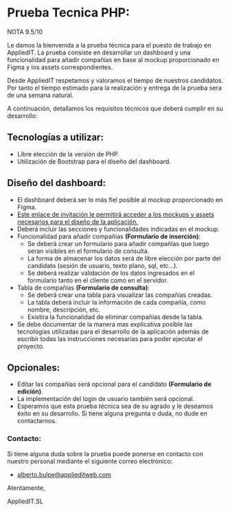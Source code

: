 # Prueba Tecnica PHP:

NOTA 9.5/10

Le damos la bienvenida a la prueba técnica para el puesto de trabajo en AppliedIT. La prueba consiste en desarrollar un dashboard y una funcionalidad para añadir compañías en base al mockup proporcionado en Figma y los assets correspondientes.

Desde AppliedIT respetamos y valoramos el tiempo de nuestros candidatos. Por tanto el tiempo estimado para la realización y entrega de la prueba sera de una semana natural.

A continuación, detallamos los requisitos técnicos que deberá cumplir en su desarrollo:

## Tecnologías a utilizar:
* Libre elección de la versión de PHP.
* Utilización de Bootstrap para el diseño del dashboard.

## Diseño del dashboard:
* El dashboard deberá ser lo más fiel posible al mockup proporcionado en Figma.
* <a href="https://www.figma.com/file/cS3apKsJSNdt8jVmeH9aiN/Test-PHP?node-id=0%3A1&t=s2UdxT7FtzlZkkH8-1">Este enlace de invitación le permitirá acceder a los mockups y assets necesarios para el diseño de la aplicación.</a>
* Deberá incluir las secciones y funcionalidades indicadas en el mockup.
* Funcionalidad para añadir compañías **(Formulario de inserción)**:
    * Se deberá crear un formulario para añadir compañías que luego seran visibles en el formulario de consulta.
    * La forma de almacenar los datos será de libre elección por parte del candidato (sesión de usuario, texto plano, sql, etc...).
    * Se deberá realizar validación de los datos ingresados en el formulario tanto en el cliente como en el servidor.
* Tabla de compañías **(Formulario de consulta)**:
    * Se deberá crear una tabla para visualizar las compañías creadas.
    * La tabla deberá incluir la información de cada compañía, como nombre, descripción, etc.
    * Existira la funcionalidad de eliminar compañias desde la tabla.
* Se debe documentar de la manera mas explicativa posible las tecnologías utilizadas para el desarrollo de la aplicación además de escribir todas las instrucciones necesarias para poder ejecutar el proyecto. 
## Opcionales:
* Editar las compañías será opcional para el candidato **(Formulario de edición)**.
* La implementación del login de usuario también será opcional.
* Esperamos que esta prueba técnica sea de su agrado y le deseamos éxito en su desarrollo. Si tiene alguna pregunta o duda, no dude en contactarnos.

### Contacto:

Si tiene alguna duda sobre la prueba puede ponerse en contacto con nuestro personal mediante el siguiente correo electronico:

* alberto.bulpe@applieditweb.com


 
Atentamente,

AppliedIT.SL
